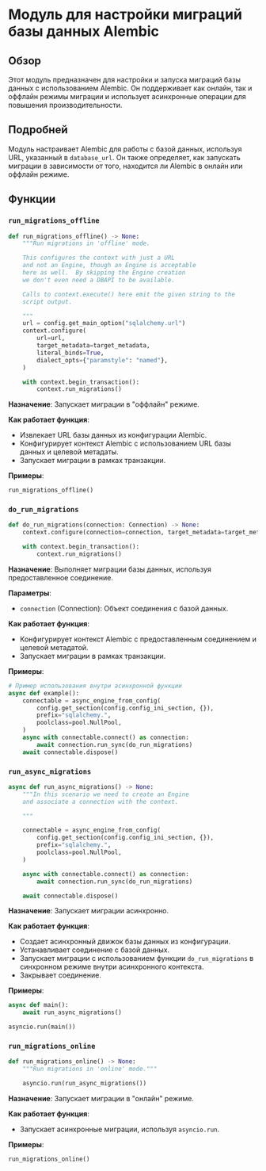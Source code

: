 # Модуль для настройки миграций базы данных Alembic

## Обзор

Этот модуль предназначен для настройки и запуска миграций базы данных с использованием Alembic. Он поддерживает как онлайн, так и оффлайн режимы миграции и использует асинхронные операции для повышения производительности.

## Подробней

Модуль настраивает Alembic для работы с базой данных, используя URL, указанный в `database_url`. Он также определяет, как запускать миграции в зависимости от того, находится ли Alembic в онлайн или оффлайн режиме.

## Функции

### `run_migrations_offline`

```python
def run_migrations_offline() -> None:
    """Run migrations in 'offline' mode.

    This configures the context with just a URL
    and not an Engine, though an Engine is acceptable
    here as well.  By skipping the Engine creation
    we don't even need a DBAPI to be available.

    Calls to context.execute() here emit the given string to the
    script output.

    """
    url = config.get_main_option("sqlalchemy.url")
    context.configure(
        url=url,
        target_metadata=target_metadata,
        literal_binds=True,
        dialect_opts={"paramstyle": "named"},
    )

    with context.begin_transaction():
        context.run_migrations()
```

**Назначение**: Запускает миграции в "оффлайн" режиме.

**Как работает функция**:
- Извлекает URL базы данных из конфигурации Alembic.
- Конфигурирует контекст Alembic с использованием URL базы данных и целевой метадаты.
- Запускает миграции в рамках транзакции.

**Примеры**:

```python
run_migrations_offline()
```

### `do_run_migrations`

```python
def do_run_migrations(connection: Connection) -> None:
    context.configure(connection=connection, target_metadata=target_metadata)

    with context.begin_transaction():
        context.run_migrations()
```

**Назначение**: Выполняет миграции базы данных, используя предоставленное соединение.

**Параметры**:
- `connection` (Connection): Объект соединения с базой данных.

**Как работает функция**:
- Конфигурирует контекст Alembic с предоставленным соединением и целевой метадатой.
- Запускает миграции в рамках транзакции.

**Примеры**:

```python
# Пример использования внутри асинхронной функции
async def example():
    connectable = async_engine_from_config(
        config.get_section(config.config_ini_section, {}),
        prefix="sqlalchemy.",
        poolclass=pool.NullPool,
    )
    async with connectable.connect() as connection:
        await connection.run_sync(do_run_migrations)
    await connectable.dispose()
```

### `run_async_migrations`

```python
async def run_async_migrations() -> None:
    """In this scenario we need to create an Engine
    and associate a connection with the context.

    """

    connectable = async_engine_from_config(
        config.get_section(config.config_ini_section, {}),
        prefix="sqlalchemy.",
        poolclass=pool.NullPool,
    )

    async with connectable.connect() as connection:
        await connection.run_sync(do_run_migrations)

    await connectable.dispose()
```

**Назначение**: Запускает миграции асинхронно.

**Как работает функция**:
- Создает асинхронный движок базы данных из конфигурации.
- Устанавливает соединение с базой данных.
- Запускает миграции с использованием функции `do_run_migrations` в синхронном режиме внутри асинхронного контекста.
- Закрывает соединение.

**Примеры**:

```python
async def main():
    await run_async_migrations()

asyncio.run(main())
```

### `run_migrations_online`

```python
def run_migrations_online() -> None:
    """Run migrations in 'online' mode."""

    asyncio.run(run_async_migrations())
```

**Назначение**: Запускает миграции в "онлайн" режиме.

**Как работает функция**:
- Запускает асинхронные миграции, используя `asyncio.run`.

**Примеры**:

```python
run_migrations_online()